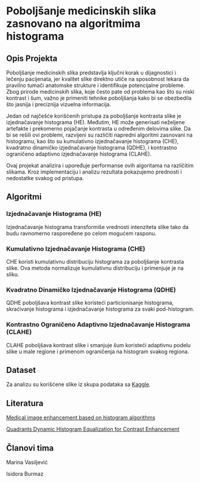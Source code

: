 # Poboljšanje medicinskih slika zasnovano na algoritmima histograma

## Opis Projekta

Poboljšanje medicinskih slika predstavlja ključni korak u dijagnostici i lečenju pacijenata, jer kvalitet slike direktno utiče na sposobnost lekara da pravilno tumači anatomske strukture i identifikuje potencijalne probleme. Zbog prirode medicinskih slika, koje često pate od problema kao što su niski kontrast i šum, važno je primeniti tehnike poboljšanja kako bi se obezbedila što jasnija i preciznija vizuelna informacija.

Jedan od najčešće korišćenih pristupa za poboljšanje kontrasta slike je izjednačavanje histograma (HE). Međutim, HE može generisati neželjene artefakte i prekomerno pojačanje kontrasta u određenim delovima slike. Da bi se rešili ovi problemi, razvijeni su različiti napredni algoritmi zasnovani na histogramu, kao što su kumulativno izjednačavanje histograma (CHE), kvadratno dinamičko izjednačavanje histograma (QDHE), i kontrastno ograničeno adaptivno izjednačavanje histograma (CLAHE).

Ovaj projekat analizira i upoređuje performanse ovih algoritama na različitim slikama. Kroz implementaciju i analizu rezultata pokazujemo prednosti i nedostatke svakog od pristupa.

## Algoritmi

### Izjednačavanje Histograma (HE)

Izjednačavanje histograma transformiše vrednosti intenziteta slike tako da budu ravnomerno raspoređene po celom mogućem rasponu.

### Kumulativno Izjednačavanje Histograma (CHE)

CHE koristi kumulativnu distribuciju histograma za poboljšanje kontrasta slike. Ova metoda normalizuje kumulativnu distribuciju i primenjuje je na sliku.

### Kvadratno Dinamičko Izjednačavanje Histograma (QDHE)

QDHE poboljšava kontrast slike koristeći particionisanje histograma, skraćivanje histograma i izjednačavanje histograma za svaki pod-histogram.

### Kontrastno Ograničeno Adaptivno Izjednačavanje Histograma (CLAHE)

CLAHE poboljšava kontrast slike i smanjuje šum koristeći adaptivnu podelu slike u male regione i primenom ograničenja na histogram svakog regiona.


## Dataset

Za analizu su korišćene slike iz skupa podataka sa [Kaggle](https://www.kaggle.com/datasets/theblackmamba31/landscape-image-colorization).

## Literatura

[Medical image enhancement based on histogram algorithms](https://www.sciencedirect.com/science/article/pii/S1877050919321519)

[Quadrants Dynamic Histogram Equalization for Contrast Enhancement](https://www.researchgate.net/publication/224209840_Quadrants_Dynamic_Histogram_Equalization_for_Contrast_Enhancement)

## Članovi tima

Marina Vasiljević

Isidora Burmaz



